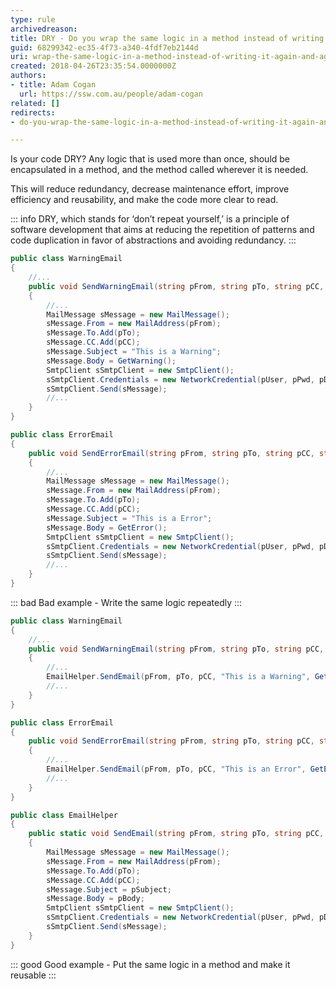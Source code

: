 ```yaml
---
type: rule
archivedreason: 
title: DRY - Do you wrap the same logic in a method instead of writing it repeatedly whenever it's used?
guid: 68299342-ec35-4f73-a340-4fdf7eb2144d
uri: wrap-the-same-logic-in-a-method-instead-of-writing-it-again-and-again
created: 2018-04-26T23:35:54.0000000Z
authors:
- title: Adam Cogan
  url: https://ssw.com.au/people/adam-cogan
related: []
redirects:
- do-you-wrap-the-same-logic-in-a-method-instead-of-writing-it-again-and-again-whenever-its-used

---
```


Is your code DRY? Any logic that is used more than once, should be encapsulated in a method, and the method called wherever it is needed.

This will reduce redundancy, decrease maintenance effort, improve efficiency and reusability, and make the code more clear to read.

<!--endintro-->

::: info
DRY, which stands for ‘don’t repeat yourself,’ is a principle of software development that aims at reducing the repetition of patterns and code duplication in favor of abstractions and avoiding redundancy.
:::

```csharp
public class WarningEmail
{
    //...
    public void SendWarningEmail(string pFrom, string pTo, string pCC, string pUser, string pPwd, string pDomain)
    {
        //...
        MailMessage sMessage = new MailMessage();
        sMessage.From = new MailAddress(pFrom);
        sMessage.To.Add(pTo);
        sMessage.CC.Add(pCC);
        sMessage.Subject = "This is a Warning";
        sMessage.Body = GetWarning();
        SmtpClient sSmtpClient = new SmtpClient();
        sSmtpClient.Credentials = new NetworkCredential(pUser, pPwd, pDomain);
        sSmtpClient.Send(sMessage);
        //...
    }
}

public class ErrorEmail
{
    public void SendErrorEmail(string pFrom, string pTo, string pCC, string pUser, string pPwd, string pDomain)
    {
        //...
        MailMessage sMessage = new MailMessage();
        sMessage.From = new MailAddress(pFrom);
        sMessage.To.Add(pTo);
        sMessage.CC.Add(pCC);
        sMessage.Subject = "This is a Error";
        sMessage.Body = GetError();
        SmtpClient sSmtpClient = new SmtpClient();
        sSmtpClient.Credentials = new NetworkCredential(pUser, pPwd, pDomain);
        sSmtpClient.Send(sMessage);
        //...
    }
}
```
::: bad
Bad example - Write the same logic repeatedly 
:::


```csharp
public class WarningEmail
{
    //...
    public void SendWarningEmail(string pFrom, string pTo, string pCC, string pUser, string pPwd, string pDomain)
    {
        //...
        EmailHelper.SendEmail(pFrom, pTo, pCC, "This is a Warning", GetWarning(), pUser, pPwd, pDomain);
        //...
    }
}

public class ErrorEmail
{
    public void SendErrorEmail(string pFrom, string pTo, string pCC, string pUser, string pPwd, string pDomain)
    {
        //...
        EmailHelper.SendEmail(pFrom, pTo, pCC, "This is an Error", GetError(), pUser, pPwd, pDomain);
        //...
    }
}

public class EmailHelper
{ 
    public static void SendEmail(string pFrom, string pTo, string pCC, string pSubject, string pBody, string pUser, string pPwd, string pDomain)
    {
        MailMessage sMessage = new MailMessage();
        sMessage.From = new MailAddress(pFrom);
        sMessage.To.Add(pTo);
        sMessage.CC.Add(pCC);
        sMessage.Subject = pSubject;
        sMessage.Body = pBody;
        SmtpClient sSmtpClient = new SmtpClient();
        sSmtpClient.Credentials = new NetworkCredential(pUser, pPwd, pDomain);
        sSmtpClient.Send(sMessage);
    } 
}
```

::: good
Good example - Put the same logic in a method and make it reusable 
:::
